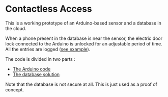 # Contactless Access

This is a working prototype of an Arduino-based sensor and a database in the cloud. 

When a phone present in the database is near the sensor, the electric door lock connected to the Arduino is unlocked for an adjustable period of time.
All the entries are logged ([see example](db/C4438F001DF8)).

The code is divided in two parts : 
* [The Arduino code](src/arduino/ContactlessAccess.ino)
* [The database solution](src/ds/src/ds)

Note that the database is not secure at all. This is just used as a proof of concept.
